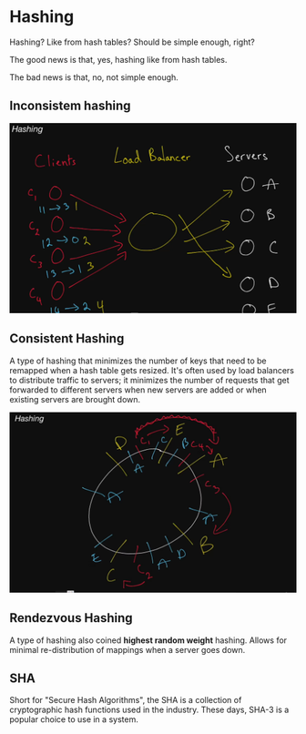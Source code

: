# Hashing

Hashing? Like from hash tables?
Should be simple enough, right?

The good news is that, yes, hashing like from hash tables.

The bad news is that, no, not simple enough.

## Inconsistem hashing

![](./hasing_problem.PNG)

## Consistent Hashing

  A type of hashing that minimizes the number of keys that need to be remapped
  when a hash table gets resized. It's often used by load balancers to
  distribute traffic to servers; it minimizes the number of requests that get
  forwarded to different servers when new servers are added or when existing
  servers are brought down.

![](./hashing.PNG)

## Rendezvous Hashing

  A type of hashing also coined <b>highest random weight</b> hashing. Allows for
  minimal re-distribution of mappings when a server goes down.

## SHA

  Short for "Secure Hash Algorithms", the SHA is a collection of cryptographic
  hash functions used in the industry. These days, SHA-3 is a popular choice to
  use in a system.
